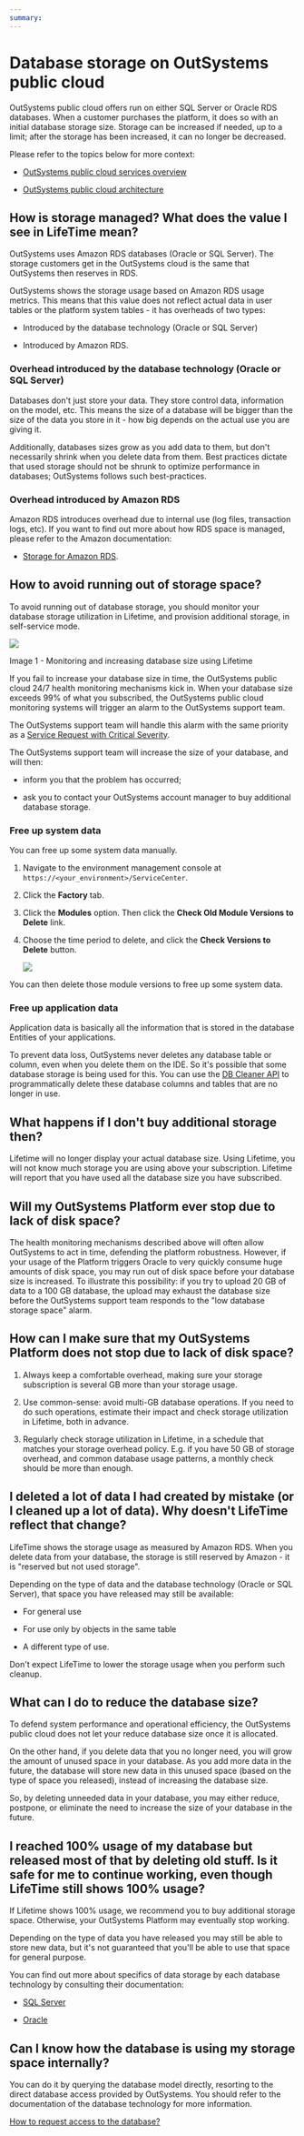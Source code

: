 ```yaml
---
summary:
---
```


# Database storage on OutSystems public cloud

OutSystems public cloud offers run on either SQL Server or Oracle RDS databases. When a customer purchases the platform, it does so with an initial database storage size. Storage can be increased if needed, up to a limit; after the storage has been increased, it can no longer be decreased.

Please refer to the topics below for more context:

* [OutSystems public cloud services overview](https://www.outsystems.com/evaluation-guide/outsystems-cloud-services-overview)

* [OutSystems public cloud architecture](https://www.outsystems.com/evaluation-guide/outsystems-cloud-architecture/)

## How is storage managed? What does the value I see in LifeTime mean?

OutSystems uses Amazon RDS databases (Oracle or SQL Server). The storage customers get in the OutSystems cloud is the same that OutSystems then reserves in RDS.

OutSystems shows the storage usage based on Amazon RDS usage metrics. This means that this value does not reflect actual data in user tables or the platform system tables - it has overheads of two types:

* Introduced by the database technology (Oracle or SQL Server)

* Introduced by Amazon RDS.

### Overhead introduced by the database technology (Oracle or SQL Server)

Databases don't just store your data. They store control data, information on the model, etc. This means the size of a database will be bigger than the size of the data you store in it - how big depends on the actual use you are giving it.

Additionally, databases sizes grow as you add data to them, but don't necessarily shrink when you delete data from them. Best practices dictate that used storage should not be shrunk to optimize performance in databases; OutSystems follows such best-practices.

### Overhead introduced by Amazon RDS

Amazon RDS introduces overhead due to internal use (log files, transaction logs, etc). If you want to find out more about how RDS space is managed, please refer to the Amazon documentation:

* [Storage for Amazon RDS](http://docs.aws.amazon.com/AmazonRDS/latest/UserGuide/CHAP_Storage.html).

## How to avoid running out of storage space?

To avoid running out of database storage, you should monitor your database storage utilization in Lifetime, and provision additional storage, in self-service mode.

![ ](images/database-storage-cloud_0.png)

Image 1 - Monitoring and increasing database size using Lifetime

If you fail to increase your database size in time, the OutSystems public cloud 24/7 health monitoring mechanisms kick in. When your database size exceeds 99% of what you subscribed, the OutSystems public cloud monitoring systems will trigger an alarm to the OutSystems support team.

The OutSystems support team will handle this alarm with the same priority as a [Service Request with Critical Severity](https://success.outsystems.com/Support/Enterprise_Customers/OutSystems_Support/02_Support_ticket_severity_levels).

The OutSystems support team will increase the size of your database, and will then:

* inform you that the problem has occurred;

* ask you to contact your OutSystems account manager to buy additional database storage.

### Free up system data

You can free up some system data manually.

1. Navigate to the environment management console at `https://<your_environment>/ServiceCenter`.

2. Click the **Factory** tab.

3. Click the **Modules** option. Then click the **Check Old Module Versions to Delete** link.

4. Choose the time period to delete, and click the **Check Versions to Delete** button.

    ![ ](images/database-storage-cloud_1.png)

You can then delete those module versions to free up some system data.

### Free up application data

Application data is basically all the information that is stored in the database Entities of your applications.

To prevent data loss, OutSystems never deletes any database table or column, even when you delete them on the IDE. So it's possible that some database storage is being used for this. You can use the [DB Cleaner API](https://success.outsystems.com/Documentation/11/Reference/OutSystems_APIs/DbCleaner_API) to programmatically delete these database columns and tables that are no longer in use.

## What happens if I don't buy additional storage then?

Lifetime will no longer display your actual database size. Using Lifetime, you will not know much storage you are using above your subscription. Lifetime will report that you have used all the database size you have subscribed.

## Will my OutSystems Platform ever stop due to lack of disk space?

The health monitoring mechanisms described above will often allow OutSystems to act in time, defending the platform robustness. However, if your usage of the Platform triggers Oracle to very quickly consume huge amounts of disk space, you may run out of disk space before your database size is increased. To illustrate this possibility: if you try to upload 20 GB of data to a 100 GB database, the upload may exhaust the database size before the OutSystems support team responds to the "low database storage space" alarm.

## How can I make sure that my OutSystems Platform does not stop due to lack of disk space?

1. Always keep a comfortable overhead, making sure your storage subscription is several GB more than your storage usage.

2. Use common-sense: avoid multi-GB database operations. If you need to do such operations, estimate their impact and check storage utilization in Lifetime, both in advance.

3. Regularly check storage utilization in Lifetime, in a schedule that matches your storage overhead policy. E.g. if you have 50 GB of storage overhead, and common database usage patterns, a monthly check should be more than enough.

## I deleted a lot of data I had created by mistake (or I cleaned up a lot of data). Why doesn't LifeTime reflect that change?

LifeTime shows the storage usage as measured by Amazon RDS. When you delete data from your database, the storage is still reserved by Amazon - it is "reserved but not used storage".

Depending on the type of data and the database technology (Oracle or SQL Server), that space you have released may still be available:

* For general use

* For use only by objects in the same table

* A different type of use.

Don't expect LifeTime to lower the storage usage when you perform such cleanup.

## What can I do to reduce the database size?

To defend system performance and operational efficiency, the OutSystems public cloud does not let your reduce database size once it is allocated. 

On the other hand, if you delete data that you no longer need, you will grow the amount of unused space in your database. As you add more data in the future, the database will store new data in this unused space (based on the type of space you released), instead of increasing the database size.

So, by deleting unneeded data in your database, you may either reduce, postpone, or eliminate the need to increase the size of your database in the future.

## I reached 100% usage of my database but released most of that by deleting old stuff. Is it safe for me to continue working, even though LifeTime still shows 100% usage?

If Lifetime shows 100% usage, we recommend you to buy additional storage space. Otherwise, your OutSystems Platform may eventually stop working. 

Depending on the type of data you have released you may still be able to store new data, but it's not guaranteed that you'll be able to use that space for general purpose.

You can find out more about specifics of data storage by each database technology by consulting their documentation:

* [SQL Server](https://technet.microsoft.com/en-us/library/ms180978(v=sql.105).aspx)

* [Oracle](https://docs.oracle.com/cd/E11882_01/server.112/e40540/logical.htm#CNCPT004)

## Can I know how the database is using my storage space internally?

You can do it by querying the database model directly, resorting to the direct database access provided by OutSystems. You should refer to the documentation of the database technology for more information.

[How to request access to the database?](https://success.outsystems.com/Support/Enterprise_Customers/Maintenance_and_Operations/Access_the_database_of_your_PaaS)

